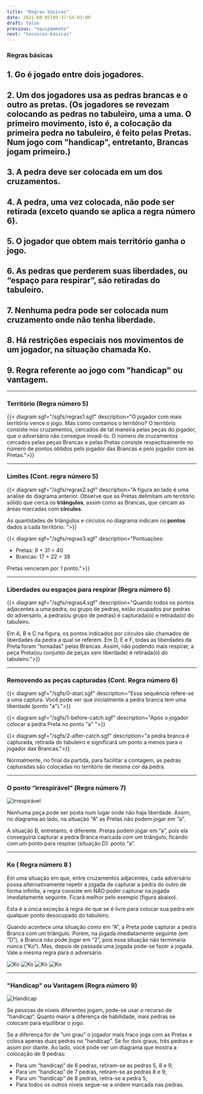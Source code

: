 ```yaml
---
title: "Regras básicas"
date: 2021-08-05T09:37:54-03:00
draft: false
previous: "equipamento"
next: "tecnicas-basicas"
---
```


### Regras básicas
## 1. Go é jogado entre dois jogadores.
## 2. Um dos jogadores usa as pedras brancas e o outro as pretas. (Os jogadores se revezam colocando as pedras no tabuleiro, uma a uma. O primeiro movimento, isto é, a colocação da primeira pedra no tabuleiro, é feito pelas Pretas. Num jogo com "handicap", entretanto, Brancas jogam primeiro.)
## 3. A pedra deve ser colocada em um dos cruzamentos.
## 4. A pedra, uma vez colocada, não pode ser retirada (exceto quando se aplica a regra número 6).
## 5. O jogador que obtem mais território ganha o jogo.
## 6. As pedras que perderem suas liberdades, ou “espaço para respirar”, são retiradas do tabuleiro.
## 7. Nenhuma pedra pode ser colocada num cruzamento onde não tenha liberdade.
## 8. Há restrições especiais nos movimentos de um jogador, na situação chamada Ko.
## 9. Regra referente ao jogo com "handicap" ou vantagem.

---

### Território (Regra número 5)

{{< diagram sgf="/sgfs/regras1.sgf" description="O jogador com mais território vence o jogo. Mas como contamos o território? O território consiste nos cruzamentos, cercados de tal maneira pelas peças do jogador, que o adversário não consegue invadi-lo. O número de cruzamentos cercados pelas peças Brancas e pelas Pretas consiste respectivamente no número de pontos obtidos pelo jogador das Brancas e pelo jogador com as Pretas.">}} 

---
### Limites (Cont. regra número 5)

{{< diagram sgf="/sgfs/regras2.sgf" description="A figura ao lado é uma análise do diagrama anterior. Observe que as Pretas delimitam um território sólido que cerca os <strong>triângulos</strong>, assim como as Brancas, que cercam as áreas marcadas com <strong>círculos</strong>.</p><p>As quantidades de triângulos e círculos no diagrama indicam os <strong>pontos</strong> dados a cada território. ">}} 


{{< diagram sgf="/sgfs/regras3.sgf" description="Pontuações:</p><p><ul><li>Pretas: 9 + 31 = 40</li><li>Brancas: 17 + 22 = 39</li></ul><p>Pretas venceram por 1 ponto.">}} 

---
### Liberdades ou espaços para respirar (Regra número 6)

{{< diagram sgf="/sgfs/regras4.sgf" description="Quando todos os pontos adjacentes a uma pedra, ou grupo de pedras, estão ocupados por pedras do adversário, a pedra(ou grupo de pedras) é capturada(o) e retirada(o) do tabuleiro.</p><p>Em A, B e C na figura, os pontos indicados por círculos são chamados de liberdades da pedra a qual se referem. Em D, E e F, todas as liberdades da Preta foram \"tomadas\" pelas Brancas. Assim, não podendo mais respirar, a peça Preta(ou conjunto de peças sem liberdade) é retirada(o) do tabuleiro.">}} 

---

### Removendo as peças capturadas (Cont. Regra número 6)


{{< diagram sgf="/sgfs/0-atari.sgf" description="Essa sequência refere-se a uma captura. Você pode ver que inicialmente a pedra branca tem uma liberdade (ponto \"a\").">}} 

{{< diagram sgf="/sgfs/1-before-catch.sgf" description="Após o jogador colocar a pedra Preta no ponto \"a\" ">}} 

{{< diagram sgf="/sgfs/2-after-catch.sgf" description="a pedra branca é capturada, retirada do tabuleiro e significará um ponto a menos para o jogador das Brancas.">}} 

Normalmente, no final da partida, para facilitar a contagem, as pedras capturadas são colocadas no território de mesma cor da pedra.

  
---
### O ponto “irrespirável” (Regra número 7)

![Irrespirável](/img/regra7.gif)

Nenhuma peça pode ser posta num lugar onde não haja liberdade. Assim, no diagrama ao lado, na situação “A” as Pretas não podem jogar em “a”.

A situação B, entretanto, é diferente. Pretas podem jogar em “a”, pois ela conseguiria capturar a pedra Branca marcada com um triângulo, ficando com um ponto para respirar (situação D): ponto “a”.

---
### Ko ( Regra número 8 )
Em uma situação em que, entre cruzamentos adjacentes, cada adversário possa alternativamente repetir a jogada de capturar a pedra do outro de forma infinita, a regra consiste em NÃO poder capturar na jogada imediatamente seguinte. Ficará melhor pelo exemplo (figura abaixo).

Esta é a única exceção à regra de que se é livre para colocar sua pedra em qualquer ponto desocupado do tabuleiro.

Quando acontece uma situação como em “A”, a Preta pode capturar a pedra Branca com um triângulo. Porém, na jogada imediatamente seguinte (em “D”), a Branca não pode jogar em “2”, pois essa situação não terminaria nunca (“Ko“). Mas, depois de passada uma jogada pode-se fazer a jogada. Vale a mesma regra para o adversário.

![Ko](/img/regra8.gif) ![Ko](/img/regra9.gif) ![Ko](/img/regra10.gif) ![Ko](/img/regra11.gif) 

   
---
### "Handicap" ou Vantagem (Regra número 9)

![Handicap](/img/regra12.gif)

Se pessoas de níveis diferentes jogam, pode-se usar o recurso de “handicap“. Quanto maior a diferença de habilidade, mais pedras se colocam para equilibrar o jogo.

Se a diferença for de “um grau” o jogador mais fraco joga com as Pretas e coloca apenas duas pedras no “handicap”. Se for dois graus, três pedras e assim por diante. Ao lado, você pode ver um diagrama que mostra a colocação de 9 pedras:

- Para um “handicap” de 6 pedras, retiram-se as pedras 5, 8 e 9;
- Para um “handicap” de 7 pedras, retiram-se as pedras 8 e 9;
- Para um “handicap” de 8 pedras, retira-se a pedra 5;
- Para todos os outros níveis segue-se a ordem marcada nas pedras.

